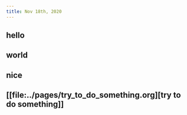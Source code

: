 ```yaml
---
title: Nov 18th, 2020
---
```


## hello
## world
## nice
## [[file:../pages/try_to_do_something.org][try to do something]]
